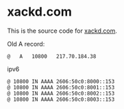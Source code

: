 # xackd.com

This is the source code for [xackd.com](https://xackd.com).


Old A record: 
    
    @	A	10800	217.70.184.38

ipv6 
    
    @ 10800 IN AAAA 2606:50c0:8000::153
    @ 10800 IN AAAA 2606:50c0:8001::153
    @ 10800 IN AAAA 2606:50c0:8002::153
    @ 10800 IN AAAA 2606:50c0:8003::153